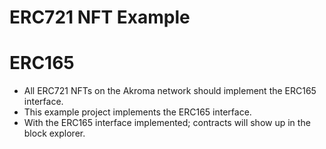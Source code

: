 # ERC721 NFT Example
# ERC165

- All ERC721 NFTs on the Akroma network should implement the ERC165 interface. 
- This example project implements the ERC165 interface.
- With the ERC165 interface implemented; contracts will show up in the block explorer.